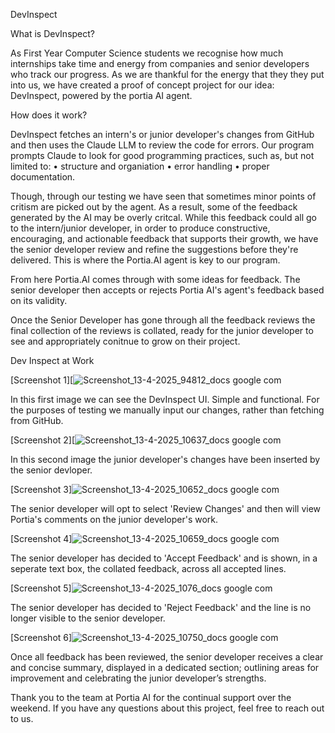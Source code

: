 DevInspect

What is DevInspect? 

As First Year Computer Science students we recognise how much internships take time and energy from companies and senior developers who track our progress. As we are thankful for the energy that they they put into us, we have created a proof of concept project for our idea: DevInspect, powered by the portia AI agent. 

How does it work? 

DevInspect fetches an intern's or junior developer's changes from GitHub and then uses the Claude LLM to review the code for errors. Our program prompts Claude to look for good programming practices, such as, but not limited to: 
        • structure and organiation
        • error handling
        • proper documentation. 

Though, through our testing we have seen that sometimes minor points of critism are picked out by the agent. As a result, some of the feedback generated by the AI may be overly critcal. While this feedback could all go to the intern/junior developer, in order to produce constructive, encouraging, and actionable feedback that supports their growth, we have the senior developer review and refine the suggestions before they're delivered. This is where the Portia.AI agent is key to our program. 

From here Portia.AI comes through with some ideas for feedback. The senior developer then accepts or rejects Portia AI's agent's feedback based on its validity. 

Once the Senior Developer has gone through all the feedback reviews the final collection of the reviews is collated, ready for the junior developer to see and appropriately conitnue to grow on their project. 

Dev Inspect at Work


[Screenshot 1][![Screenshot_13-4-2025_94812_docs google com](https://github.com/user-attachments/assets/dbd4b0f0-b805-433f-b3d9-e55e996c74bd)

In this first image we can see the DevInspect UI. Simple and functional. For the purposes of testing we manually input our changes, rather than fetching from GitHub. 

[Screenshot 2][![Screenshot_13-4-2025_10637_docs google com](https://github.com/user-attachments/assets/5530f9a4-ac1f-4409-a442-a73156fe9c39)

In this second image the junior developer's changes have been inserted by the senior devloper. 

[Screenshot 3]![Screenshot_13-4-2025_10652_docs google com](https://github.com/user-attachments/assets/ab32c198-b632-4cdf-8868-8b44ded716cc)

The senior developer will opt to select 'Review Changes' and then will view Portia's comments on the junior developer's work. 

[Screenshot 4]![Screenshot_13-4-2025_10659_docs google com](https://github.com/user-attachments/assets/db1b7202-e2bc-4a51-9db9-4c6a2bf4b758)

The senior developer has decided to 'Accept Feedback' and is shown, in a seperate text box, the collated feedback, across all accepted lines. 

[Screenshot 5]![Screenshot_13-4-2025_1076_docs google com](https://github.com/user-attachments/assets/d80a5392-4c5d-4522-84ea-e92fb4dc6ba9)

The senior developer has decided to 'Reject Feedback' and the line is no longer visible to the senior developer. 

[Screenshot 6]![Screenshot_13-4-2025_10750_docs google com](https://github.com/user-attachments/assets/ef7d4166-2c80-4584-b332-fee8cb971142)

Once all feedback has been reviewed, the senior developer receives a clear and concise summary, displayed in a dedicated section; outlining areas for improvement and celebrating the junior developer’s strengths.



Thank you to the team at Portia AI for the continual support over the weekend. 
If you have any questions about this project, feel free to  reach out to us. 

